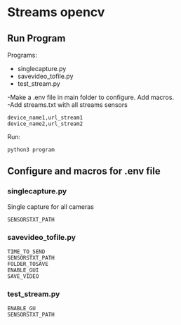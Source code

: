 # Streams opencv

## Run Program

Programs:
- singlecapture.py
- savevideo_tofile.py
- test_stream.py

-Make a .env file in main folder to configure. Add macros. \
-Add streams.txt with all streams sensors
```
device_name1,url_stream1
device_name2,url_stream2
```

Run:
```
python3 program
```
## Configure and macros for .env file

### singlecapture.py
Single capture for all cameras
```
SENSORSTXT_PATH 
```
### savevideo_tofile.py
```
TIME_TO_SEND
SENSORSTXT_PATH 
FOLDER_TOSAVE
ENABLE_GUI
SAVE_VIDEO
```
### test_stream.py
```
ENABLE_GU
SENSORSTXT_PATH
```
